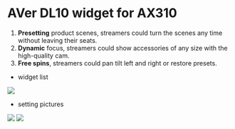 # AVer DL10 widget for AX310
  
1. **Presetting** product scenes, streamers could turn the scenes any time without leaving their seats.
1. **Dynamic** focus, streamers could show accessories of any size with the high-quality cam.
1. **Free spins**, streamers could pan tilt left and right or restore presets.

- widget list

![](https://i.imgur.com/kQJGzai.png)

- setting pictures

![](https://i.imgur.com/YFWgTSs.png)
![](https://i.imgur.com/ZbrnTQO.png)

